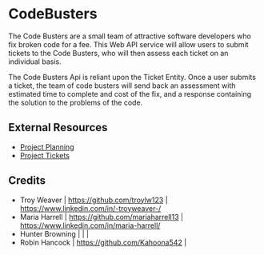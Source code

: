 # CodeBusters

The Code Busters are a small team of attractive software developers who fix broken code for a fee. This Web API service will allow users to submit tickets to the Code Busters, who will then assess each ticket on an individual basis.

The Code Busters Api is reliant upon the Ticket Entity. Once a user submits a ticket, the team of code busters will send back an assessment with estimated time to complete and cost of the fix, and a response containing the solution to the problems of the code.

## External Resources
- [Project Planning](https://docs.google.com/document/d/1_K83dHZoMieXm9c5TDeMUXnocI3-ocmpHuf5QcbbIY0/edit#)
- [Project Tickets](https://trello.com/b/QTFoHqiV/code-busters-final-project)

## Credits
- Troy Weaver       |   https://github.com/troylw123   |   https://www.linkedin.com/in/-troyweaver-/
- Maria Harrell     |   https://github.com/mariaharrell13   |   https://www.linkedin.com/in/maria-harrell/
- Hunter Browning   |      |      |
- Robin Hancock     |   https://github.com/Kahoona542     |      
